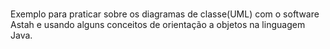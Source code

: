 #
Exemplo para praticar sobre os diagramas de classe(UML) com o software Astah e usando alguns conceitos de orientação a objetos na linguagem Java.
